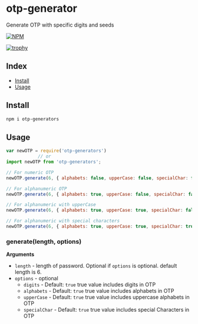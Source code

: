 # otp-generator
Generate OTP with specific digits and seeds

[![NPM](https://nodei.co/npm/otp-generators.png?downloadRank=true&downloads=true)](https://www.npmjs.com/package/otp-generators/)

[![trophy](https://github-profile-trophy.vercel.app/?username=ChikoDish)](https://github.com/ryo-ma/github-profile-trophy)

## Index
* [Install](#install)
* [Usage](#usage)

## Install

```bash
npm i otp-generators
```

## Usage

```js
var newOTP = require('otp-generators')
            // or
import newOTP from 'otp-generators';

// For numeric OTP
newOTP.generate(6, { alphabets: false, upperCase: false, specialChar: false });

// For alphanumeric OTP
newOTP.generate(6, { alphabets: true, upperCase: false, specialChar: false });

// For alphanumeric with upperCase
newOTP.generate(6, { alphabets: true, upperCase: true, specialChar: false });

// For alphanumeric with special characters 
newOTP.generate(6, { alphabets: true, upperCase: true, specialChar: true });

```
### generate(length, options)

**Arguments**

* `length` - length of password. Optional if `options` is optional. default length is 6.
* `options` - optional
  - `digits` - Default: `true` true value includes digits in OTP 
  - `alphabets` - Default: `true` true value includes alphabets in OTP
  - `upperCase` - Default: `true` true value includes uppercase alphabets in OTP
  - `specialChar` - Default: `true` true value includes special Characters in OTP

